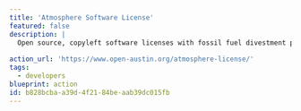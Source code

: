 ```yaml
---
title: 'Atmosphere Software License'
featured: false
description: |
  Open source, copyleft software licenses with fossil fuel divestment provisions. They comply with the Open Source Definition and the Ethical Source Definition, and they're designed to impose quantifiable, enforceable obligations.
  
action_url: 'https://www.open-austin.org/atmosphere-license/'
tags:
  - developers
blueprint: action
id: b828bcba-a39d-4f21-84be-aab39dc015fb
---
```

